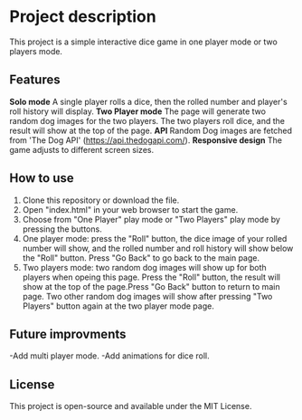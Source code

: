 # Project description
This project is a simple interactive dice game in one player mode or two players mode.

## Features
**Solo mode**
A single player rolls a dice, then the rolled number and player's roll history will display.
**Two Player mode**
The page will generate two random dog images for the two players. The two players roll dice, and the result will show at the top of the page.
**API**
Random Dog images are fetched from 'The Dog API' (https://api.thedogapi.com/).
**Responsive design**
The game adjusts to different screen sizes.

## How to use
1. Clone this repository or download the file.
2. Open "index.html" in your web browser to start the game.
3. Choose from "One Player" play mode or "Two Players" play mode by pressing the buttons.
4. One player mode: press the "Roll" button, the dice image of your rolled number will show, and the rolled number and roll history will show below the "Roll" button. Press "Go Back" to go back to the main page. 
5. Two players mode: two random dog images will show up for both players when opeing this page. Press the "Roll" button, the result will show at the top of the page.Press "Go Back" button to return to main page. Two other random dog images will show after pressing "Two Players" button again at the two player mode page.

## Future improvments
-Add multi player mode.
-Add animations for dice roll.

## License
This project is open-source and available under the MIT License.
